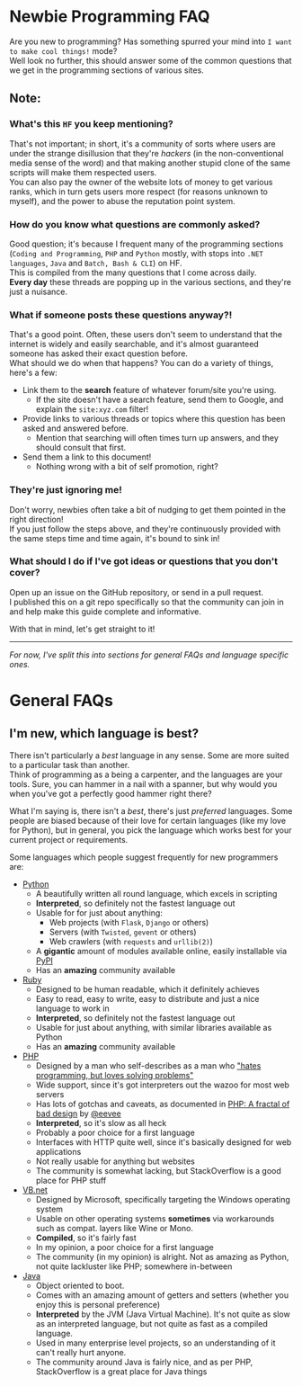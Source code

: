 Newbie Programming FAQ
======================

Are you new to programming? Has something spurred your mind into `I want to make cool things!` mode?  
Well look no further, this should answer some of the common questions that we get in the programming sections of various sites.

## Note:
### What's this `HF` you keep mentioning?
That's not important; in short, it's a community of sorts where users are under the strange disillusion that they're _hackers_ (in the non-conventional media sense of the word) and that making another stupid clone of the same scripts will make them respected users.  
You can also pay the owner of the website lots of money to get various ranks, which in turn gets users more respect (for reasons unknown to myself), and the power to abuse the reputation point system.

### How do you know what questions are commonly asked?
Good question; it's because I frequent many of the programming sections (`Coding and Programming`, `PHP` and `Python` mostly, with stops into `.NET languages`, `Java` and `Batch, Bash & CLI`) on HF.  
This is compiled from the many questions that I come across daily.  
__Every day__ these threads are popping up in the various sections, and they're just a nuisance.

### What if someone posts these questions anyway?!
That's a good point. Often, these users don't seem to understand that the internet is widely and easily searchable, and it's almost guaranteed someone has asked their exact question before.  
What should we do when that happens? You can do a variety of things, here's a few:

* Link them to the __search__ feature of whatever forum/site you're using.
    * If the site doesn't have a search feature, send them to Google, and explain the `site:xyz.com` filter!
* Provide links to various threads or topics where this question has been asked and answered before.
    * Mention that searching will often times turn up answers, and they should consult that first.
* Send them a link to this document!
    * Nothing wrong with a bit of self promotion, right?

### They're just ignoring me!
Don't worry, newbies often take a bit of nudging to get them pointed in the right direction!  
If you just follow the steps above, and they're continuously provided with the same steps time and time again, it's bound to sink in!

### What should I do if I've got ideas or questions that you don't cover?
Open up an issue on the GitHub repository, or send in a pull request.  
I published this on a git repo specifically so that the community can join in and help make this guide complete and informative.

With that in mind, let's get straight to it!
**********
_For now, I've split this into sections for general FAQs and language specific ones._

# General FAQs

## I'm new, which language is best?
There isn't particularly a _best_ language in any sense. Some are more suited to a particular task than another.  
Think of programming as a being a carpenter, and the languages are your tools. Sure, you can hammer in a nail with a spanner, but why would you when you've got a perfectly good hammer right there?

What I'm saying is, there isn't a _best_, there's just _preferred_ languages. Some people are biased because of their love for certain languages (like my love for Python), but in general, you pick the language which works best for your current project or requirements.

Some languages which people suggest frequently for new programmers are:

* [Python](https://python.org)
    * A beautifully written all round language, which excels in scripting
    * __Interpreted__, so definitely not the fastest language out
    * Usable for for just about anything:
        * Web projects (with `Flask`, `Django` or others)
        * Servers (with `Twisted`, `gevent` or others)
        * Web crawlers (with `requests` and `urllib(2)`)
    * A __gigantic__ amount of modules available online, easily installable via [PyPI](https://pypi.python.org)
    * Has an __amazing__ community available
* [Ruby](https://ruby-lang.org)
    * Designed to be human readable, which it definitely achieves
    * Easy to read, easy to write, easy to distribute and just a nice language to work in
    * __Interpreted__,  so definitely not the fastest language out
    * Usable for just about anything, with similar libraries available as Python
    * Has an __amazing__ community available
* [PHP](https://php.org)
    * Designed by a man who self-describes as a man who ["hates programming, but loves solving problems"](http://en.wikiquote.org/wiki/Rasmus_Lerdorf)
    * Wide support, since it's got interpreters out the wazoo for most web servers
    * Has lots of gotchas and caveats, as documented in [PHP: A fractal of bad design](http://me.veekun.com/blog/2012/04/09/php-a-fractal-of-bad-design/) by [@eevee](https://github.com/eevee)
    * __Interpreted__, so it's slow as all heck
    * Probably a poor choice for a first language
    * Interfaces with HTTP quite well, since it's basically designed for web applications
    * Not really usable for anything but websites
    * The community is somewhat lacking, but StackOverflow is a good place for PHP stuff
* [VB.net](http://msdn.microsoft.com/en-us/vstudio/hh388573.aspx)
    * Designed by Microsoft, specifically targeting the Windows operating system
    * Usable on other operating systems __sometimes__ via workarounds such as compat. layers like Wine or Mono.
    * __Compiled__, so it's fairly fast
    * In my opinion, a poor choice for a first language
    * The community (in my opinion) is alright. Not as amazing as Python, not quite lackluster like PHP; somewhere in-between
* [Java](http://docs.oracle.com/javase/tutorial/java/)
    * Object oriented to boot.
    * Comes with an amazing amount of getters and setters (whether you enjoy this is personal preference)
    * __Interpreted__ by the JVM (Java Virtual Machine). It's not quite as slow as an interpreted language, but not quite as fast as a compiled language.
    * Used in many enterprise level projects, so an understanding of it can't really hurt anyone.
    * The community around Java is fairly nice, and as per PHP, StackOverflow is a great place for Java things
